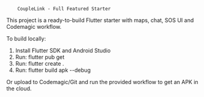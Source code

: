         CoupleLink - Full Featured Starter

This project is a ready-to-build Flutter starter with maps, chat, SOS UI and Codemagic workflow.

To build locally:
1. Install Flutter SDK and Android Studio
2. Run: flutter pub get
3. Run: flutter create .
4. Run: flutter build apk --debug

Or upload to Codemagic/Git and run the provided workflow to get an APK in the cloud.
